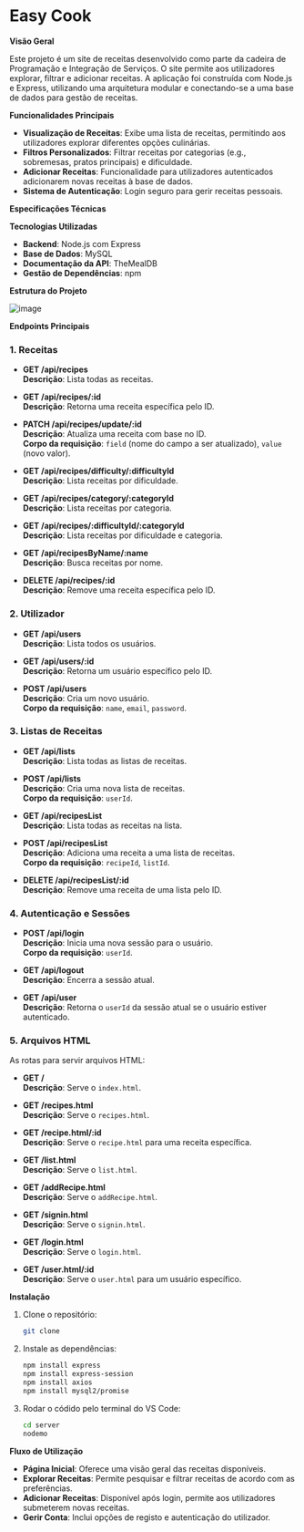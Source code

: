 # Easy Cook

**Visão Geral**

Este projeto é um site de receitas desenvolvido como parte da cadeira de Programação e Integração de Serviços. O site permite aos utilizadores explorar, filtrar e adicionar receitas. A aplicação foi construída com Node.js e Express, utilizando uma arquitetura modular e conectando-se a uma base de dados para gestão de receitas.

**Funcionalidades Principais**

- **Visualização de Receitas**: Exibe uma lista de receitas, permitindo aos utilizadores explorar diferentes opções culinárias.
- **Filtros Personalizados**: Filtrar receitas por categorias (e.g., sobremesas, pratos principais) e dificuldade.
- **Adicionar Receitas**: Funcionalidade para utilizadores autenticados adicionarem novas receitas à base de dados.
- **Sistema de Autenticação**: Login seguro para gerir receitas pessoais.
  
**Especificações Técnicas**

**Tecnologias Utilizadas**

- **Backend**: Node.js com Express
- **Base de Dados**: MySQL
- **Documentação da API**: TheMealDB
- **Gestão de Dependências**: npm

**Estrutura do Projeto**

![image](https://github.com/user-attachments/assets/d9dee85d-56dc-4e46-91b2-eb09aaed7519)

**Endpoints Principais**

### 1. Receitas
- **GET /api/recipes**  
  **Descrição**: Lista todas as receitas.
 
- **GET /api/recipes/:id**  
  **Descrição**: Retorna uma receita específica pelo ID.
 
- **PATCH /api/recipes/update/:id**  
  **Descrição**: Atualiza uma receita com base no ID.  
  **Corpo da requisição**: `field` (nome do campo a ser atualizado), `value` (novo valor).
 
- **GET /api/recipes/difficulty/:difficultyId**  
  **Descrição**: Lista receitas por dificuldade.
 
- **GET /api/recipes/category/:categoryId**  
  **Descrição**: Lista receitas por categoria.
 
- **GET /api/recipes/:difficultyId/:categoryId**  
  **Descrição**: Lista receitas por dificuldade e categoria.
 
- **GET /api/recipesByName/:name**  
  **Descrição**: Busca receitas por nome.
 
- **DELETE /api/recipes/:id**  
  **Descrição**: Remove uma receita específica pelo ID.
 
 
### 2. Utilizador
- **GET /api/users**  
  **Descrição**: Lista todos os usuários.
 
- **GET /api/users/:id**  
  **Descrição**: Retorna um usuário específico pelo ID.
 
- **POST /api/users**  
  **Descrição**: Cria um novo usuário.  
  **Corpo da requisição**: `name`, `email`, `password`.
 
### 3. Listas de Receitas
- **GET /api/lists**  
  **Descrição**: Lista todas as listas de receitas.
 
- **POST /api/lists**  
  **Descrição**: Cria uma nova lista de receitas.  
  **Corpo da requisição**: `userId`.
 
- **GET /api/recipesList**  
  **Descrição**: Lista todas as receitas na lista.
 
- **POST /api/recipesList**  
  **Descrição**: Adiciona uma receita a uma lista de receitas.  
  **Corpo da requisição**: `recipeId`, `listId`.
 
- **DELETE /api/recipesList/:id**  
  **Descrição**: Remove uma receita de uma lista pelo ID.
 

 
### 4. Autenticação e Sessões
- **POST /api/login**  
  **Descrição**: Inicia uma nova sessão para o usuário.  
  **Corpo da requisição**: `userId`.
 
- **GET /api/logout**  
  **Descrição**: Encerra a sessão atual.
 
- **GET /api/user**  
  **Descrição**: Retorna o `userId` da sessão atual se o usuário estiver autenticado.
 
### 5. Arquivos HTML
 
As rotas para servir arquivos HTML:
 
- **GET /**  
  **Descrição**: Serve o `index.html`.
 
- **GET /recipes.html**  
  **Descrição**: Serve o `recipes.html`.
 
- **GET /recipe.html/:id**  
  **Descrição**: Serve o `recipe.html` para uma receita específica.
 
- **GET /list.html**  
  **Descrição**: Serve o `list.html`.
 
- **GET /addRecipe.html**  
  **Descrição**: Serve o `addRecipe.html`.
 
- **GET /signin.html**  
  **Descrição**: Serve o `signin.html`.
 
- **GET /login.html**  
  **Descrição**: Serve o `login.html`.
 
- **GET /user.html/:id**  
  **Descrição**: Serve o `user.html` para um usuário específico.

**Instalação**

1. Clone o repositório:
    ```bash
    git clone
    ```
 
2. Instale as dependências:
    ```bash
    npm install express
    npm install express-session
    npm install axios
    npm install mysql2/promise
    ```
 
3. Rodar o códido pelo terminal do VS Code:
    ```bash
    cd server
    nodemo

**Fluxo de Utilização**

- **Página Inicial**: Oferece uma visão geral das receitas disponíveis.  
- **Explorar Receitas**: Permite pesquisar e filtrar receitas de acordo com as preferências.  
- **Adicionar Receitas**: Disponível após login, permite aos utilizadores submeterem novas receitas.  
- **Gerir Conta**: Inclui opções de registo e autenticação do utilizador.  
